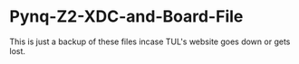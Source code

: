 # Pynq-Z2-XDC-and-Board-File
This is just a backup of these files incase TUL's website goes down or gets lost.
